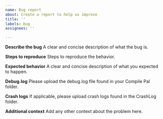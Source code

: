 ```yaml
---
name: Bug report
about: Create a report to help us improve
title: ''
labels: bug
assignees: ''

---
```


**Describe the bug**
A clear and concise description of what the bug is.

**Steps to reproduce**
Steps to reproduce the behavior.

**Expected behavior**
A clear and concise description of what you expected to happen.

**Debug.log**
Please upload the debug.log file found in your Compile Pal folder.

**Crash logs**
If applicable, please upload crash logs found in the CrashLog folder.

**Additional context**
Add any other context about the problem here.
